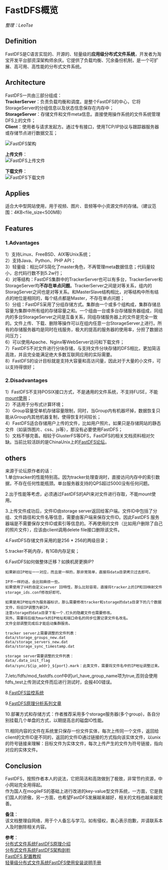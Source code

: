 # FastDFS概览
_整理：LeoTse_


## Definition
FastDFS是C语言实现的、开源的、轻量级的**应用级分布式文件系统**，开发者为淘宝开发平台部资深架构师余庆。它提供了负载均衡、冗余备份机制，是一个可扩展、高可用、高性能的分布式文件系统。

## Architecture
FastDFS一共由三部分组成：  
**TrackerServer**：负责负载均衡和调度。是整个FastDFS的中心，它将StorageServer的分组信息以及状态信息保存在内存中；  
**StorageServer**：存储文件和文件meta信息。直接使用操作系统的文件系统管理DFS上的文件；  
**Client**：使用者与请求发起方。通过专有接口，使用TCP/IP协议与跟踪器服务器或存储节点进行数据交互；  

![FastDFS架构](http://www.programmer.com.cn/wp-content/uploads/2010/11/%E5%88%86%E5%B8%83%E5%BC%8F%E6%96%87%E4%BB%B6%E7%B3%BB%E7%BB%9FFastDFS%E6%9E%B6%E6%9E%84%E5%89%96.gif)

**上传文件**：  
![FastDFS上传文件](http://www.programmer.com.cn/wp-content/uploads/2010/11/%E5%88%86%E5%B8%83%E5%BC%8F%E6%96%87%E4%BB%B62.gif)

**下载文件**：  
![FastDFS下载文件](http://www.programmer.com.cn/wp-content/uploads/2010/11/%E5%88%86%E5%B8%83%E5%BC%8F%E6%96%87%E4%BB%B63.gif)

## Applies
适合大中型网站使用，用于视频、图片、音频等中小资源文件的存储。（建议范围：4KB<file_size<500MB）

## Features
### 1.Advantages
1）支持Linux、FreeBSD、AIX等Unix系统；  
2）支持Java、Python、PHP API；  
3）轻量级：相比GFS简化了master角色，不再管理meta数据信息；代码量较小，总代码行数不到5.2w行；  
4）对等结构：FastDFS集群中的TrackerServer也可以有多台，TrackerServer和StorageServer均**不存在单点问题**。TrackerServer之间是对等关系，组内的StoragServer之间也是对等关系。和MasterSlave结构相比，对等结构中所有结点的地位是相同的，每个结点都是Master，不存在单点问题；  
5）分组：FastDFS采用了分组存储方式。集群由一个或多个组构成，集群存储总容量为集群中所有组的存储容量之和。一个组由一台或多台存储服务器组成，同组内的多台StorageServer之间是互备关系，同组存储服务器上的文件是完全一致的。文件上传、下载、删除等操作可以在组内任意一台StorageServer上进行。所有的存储服务器均是同时在线服务，极大的提高的服务器的使用率，分担了数据访问压力；  
6）可以使用Apache、Nginx等WebServer访问和下载文件；  
7）FastDFS不对文件进行分块存储，与支持文件分块存储的DFS相比，更加简洁高效，并且完全能满足绝大多数互联网应用的实际需要。    
8）FastDFS的设计目标就是支持大容量和高访问量，因此对于大量的小文件，可以支持得很好；  

### 2.Disadvantages
1）FastDFS不支持POSIX接口方式，不是通用的文件系统，不支持FUSE，不能[mount使用](http://en.wikipedia.org/wiki/Mount_(Unix))；  
2）不适用于分布式计算环境；  
3）Group容量受单机存储容量限制，同时，当Group内有机器坏掉，数据恢复只能从Group内其他机器复制，使得恢复时间较长；  
4）FastDFS适合存储用户上传的文件，比如用户照片。如果只是存储网站的静态文件（如装饰图片、css、js等），那没有必要使用FastDFS；  
5）文档不够完善。相较于GlusterFS等DFS，FastDFS的相关文档资料相对欠缺。当前比较活跃的是ChinaUnix上的[FastDFS论坛](http://bbs.chinaunix.net/forum-240-1.html)。  


## others
来源于论坛原作者的话：  
1.单台tracker的性能特别高。因为tracker处理查询时，直接访问内存中的索引数据，不存在任何性能瓶颈。单台服务器支持的QPS超过5000没有任何问题。  

2.出于性能等考虑，必须通过FastDFS的API来对文件进行存取，不能mount使用。 

3.上传文件成功后，文件ID由storage server返回给客户端。文件ID中包括了分组、文件路径和文件名等信息，需要由客户端来保存文件ID。因此FastDFS 服务器端是不需要保存文件ID或索引等信息的。不再使用的文件（比如用户删除了自己的照片文件），应该由client调用delete file接口删除该文件。  

4.FastDFS存储文件采用的是256 * 256的两级目录；  

5.tracker不耗内存，有1GB内存足矣；   

6.FastDFS如何做整体迁移？如换机房更换IP?  

	如果新旧IP地址一一对应，而且是一样的，那非常简单，直接将data目录拷贝过去即可。

	IP不一样的话，会比较麻烦一些。
	如果使用了V4的自定义server ID特性，那么比较容易，直接将tracker上的IP和ID映射文件storage_ids.conf修改好即可。

	如果是用IP地址作为服务器标识，那么需要修改tracker和storage的data目录下的几个数据文件，将旧IP调整为新IP。
	注意storage的data目录下有一个.打头的隐藏文件也需要修改。
	另外，需要将后缀为mark的IP地址和端口命名的同步位置记录文件名改名。
	文件全部调整完成后才能启动集群服务。

	tracker server上需要调整的文件列表：
	data/storage_groups_new.dat
	data/storage_servers_new.dat
	data/storage_sync_timestamp.dat

	storage server需要调整的文件列表：
	data/.data_init_flag
	data/sync/${ip_addr}_${port}.mark：此类文件，需要将文件名中的IP地址调整过来。

7./etc/fdfs/mod_fastdfs.conf中的url_have_group_name项为true,否则会使用fdfs_test上传测试文件而后进行测试时，会报400错误。

8.[FastDFS监控系统](http://bbs.chinaunix.net/thread-3772130-1-4.html)

9.[FastDFS原理分析系列文章](http://bbs.chinaunix.net/thread-4164253-1-5.html)

10.部署方式和存储方式：作者推荐采用多个storage服务器(多个group)，各自分别挂载几个单盘的方式，以期提高总的磁盘IO性能。

11.相同内容的文件在系统里只保存一份文件实体，每次上传同一个文件，返回给client的文件ID是不同的，返回的文件ID通过链接的方式指向该实体文件，以unix的符号链接来理解：目标文件为实体文件，每次上传产生的文件为符号链接，指向对应的实体文件。

## Conclusion
FastDFS，按照作者本人的说法，它把简洁和高效做到了极致，非常节约资源，中小网站完全用得起。  
作为国人在mogileFS的基础上进行改进的key-value型文件系统，一方面，它是我们国人的骄傲，另一方面，也希望FastDFS发展越来越好，相关的文档也越来越完善。

**备注**：  
该文档整理自网络，用于个人备忘与学习。如有侵权，衷心表示抱歉，并请联系本人及时删除相关内容。

**参考**：  
[分布式文件系统FastDFS原理介绍](http://tech.uc.cn/?p=221)  
[分布式文件系统FastDFS架构剖析](http://www.oschina.net/question/12_13316)  
[FastDFS 配置教程](http://blog.irebit.com/fastdfs-%E9%85%8D%E7%BD%AE%E6%95%99%E7%A8%8B/)  
[轻量级分布式文件系统FastDFS使用安装说明手册](http://blog.csdn.net/monkey_d_meng/article/details/6038995)  